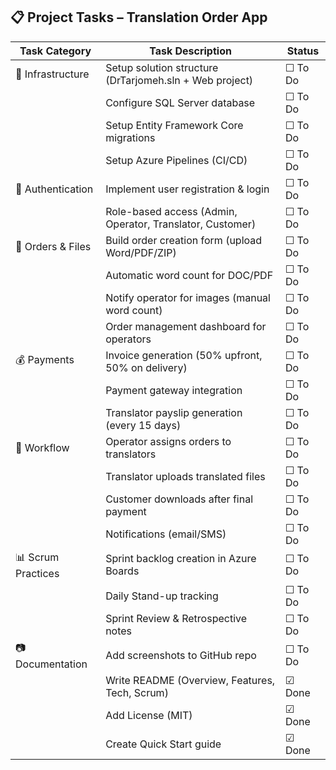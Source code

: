 ## 📋 Project Tasks – Translation Order App

| Task Category        | Task Description                              | Status |
|----------------------|-----------------------------------------------|--------|
| 🔧 Infrastructure    | Setup solution structure (DrTarjomeh.sln + Web project) | ☐ To Do |
|                      | Configure SQL Server database                 | ☐ To Do |
|                      | Setup Entity Framework Core migrations        | ☐ To Do |
|                      | Setup Azure Pipelines (CI/CD)                 | ☐ To Do |
| 👤 Authentication    | Implement user registration & login           | ☐ To Do |
|                      | Role-based access (Admin, Operator, Translator, Customer) | ☐ To Do |
| 📂 Orders & Files    | Build order creation form (upload Word/PDF/ZIP)| ☐ To Do |
|                      | Automatic word count for DOC/PDF              | ☐ To Do |
|                      | Notify operator for images (manual word count)| ☐ To Do |
|                      | Order management dashboard for operators      | ☐ To Do |
| 💰 Payments          | Invoice generation (50% upfront, 50% on delivery) | ☐ To Do |
|                      | Payment gateway integration                   | ☐ To Do |
|                      | Translator payslip generation (every 15 days) | ☐ To Do |
| 🔄 Workflow          | Operator assigns orders to translators        | ☐ To Do |
|                      | Translator uploads translated files           | ☐ To Do |
|                      | Customer downloads after final payment        | ☐ To Do |
|                      | Notifications (email/SMS)                     | ☐ To Do |
| 📊 Scrum Practices   | Sprint backlog creation in Azure Boards       | ☐ To Do |
|                      | Daily Stand-up tracking                       | ☐ To Do |
|                      | Sprint Review & Retrospective notes           | ☐ To Do |
| 📷 Documentation     | Add screenshots to GitHub repo                | ☐ To Do |
|                      | Write README (Overview, Features, Tech, Scrum)| ☑ Done |
|                      | Add License (MIT)                             | ☑ Done |
|                      | Create Quick Start guide                      | ☑ Done |
